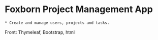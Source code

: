 # Foxborn Project Management App


`* Create and manage users, projects and tasks.`



Front: Thymeleaf, Bootstrap, html
